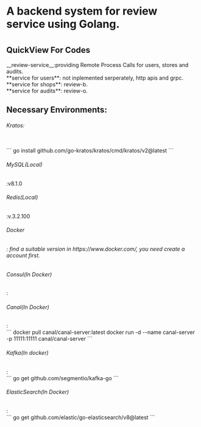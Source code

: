 <h1>A backend system for review service using Golang.<h1>

<h2>QuickView For Codes</h2>
__review-service__:providing Remote Process Calls for users, stores and audits.<br>
**service for users**: not inplemented serperately, http apis and grpc.<br>
**service for shops**: review-b.<br>
**service for audits**: review-o.<br>
<h2>Necessary Environments:</h2>
<h6>Kratos:</h6><br>
  ```
  go install github.com/go-kratos/kratos/cmd/kratos/v2@latest
  ```
<h6>MySQL(Local)</h6>:v8.1.0<br>
<h6>Redis(Local)</h6>:v.3.2.100<br>
<h6>Docker<h6>: find a suitable version in https://www.docker.com/, you need create a account first.<br>
<h6>Consul(In Docker)</h6>:<br>
<h6>Canal(In Docker)</h6>: <br>
```
  docker pull canal/canal-server:latest
  docker run -d --name canal-server -p 11111:11111 canal/canal-server
```
 
<h6>Kafka(In docker)</h6>:<br>
```
  go get github.com/segmentio/kafka-go
```
<h6>ElasticSearch(In Docker)</h6>:<br>
```
  go get github.com/elastic/go-elasticsearch/v8@latest
```
